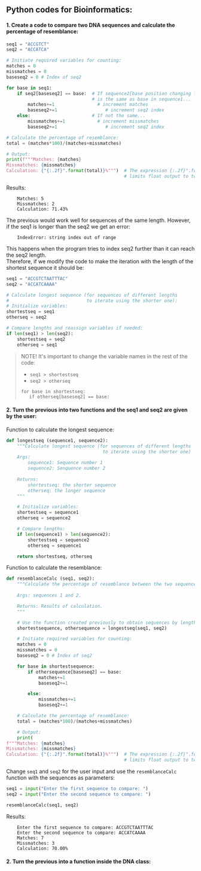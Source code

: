 ## Python codes for Bioinformatics:

#### 1. Create a code to compare two DNA sequences and calculate the percentage of resemblance:
```py
seq1 = "ACCGTCT"
seq2 = "ACCATCA"

# Initiate required variables for counting:
matches = 0
missmatches = 0
baseseq2 = 0 # Index of seq2

for base in seq1:
    if seq2[baseseq2] == base:  # If sequence2[base position changing from 0 to the length of seq1]
                                # is the same as base in sequence1...
        matches+=1                # increment matches
        baseseq2+=1                  # increment seq2 index
    else:                       # If not the same...
        missmatches+=1            # increment missmatches
        baseseq2+=1                  # increment seq2 index

# Calculate the percentage of resemblance:
total = (matches*100)/(matches+missmatches)

# Output:
print(f"""Matches: {matches}
Missmatches: {missmatches} 
Calculation: {"{:.2f}".format(total)}%""")  # The expression {:.2f}".format(x) 
                                            # limits float output to two decimal points
```

Results:
```
    Matches: 5
    Missmatches: 2 
    Calculation: 71.43%
```

The previous would work well for sequences of the same length. However, if the seq1 is longer than the seq2 we get an error:
```
    IndexError: string index out of range
```

This happens when the program tries to index seq2 further than it can reach the seq2 length.<br>
Therefore, if we modify the code to make the iteration with the length of the shortest sequence it should be:
```py
seq1 = "ACCGTCTAATTTAC"
seq2 = "ACCATCAAAA"

# Calculate longest sequence (for sequences of different lengths 
#                             to iterate using the shorter one):
# Initialize variables:
shortestseq = seq1
otherseq = seq2

# Compare lengths and reassign variables if needed:
if len(seq1) > len(seq2):
    shortestseq = seq2
    otherseq = seq1
```

> NOTE! It's important to change the variable names in the rest of the code:
>- `seq1 > shortestseq`
>- `seq2 > otherseq`
>```
>for base in shortestseq:
>    if otherseq[baseseq2] == base:
>```

#### 2. Turn the previous into two functions and the seq1 and seq2 are given by the user:
Function to calculate the longest sequence:
```py
def longestseq (sequence1, sequence2):
    """Calculate longest sequence (for sequences of different lengths
                                    to iterate using the shorter one)
    Args:
        sequence1: Sequence number 1 
        sequence2: Senquence number 2
    
    Returns:
        shortestseq: the shorter sequence
        otherseq: the longer sequence
    """

    # Initialize variables:
    shortestseq = sequence1
    otherseq = sequence2

    # Compare lengths:
    if len(sequence1) > len(sequence2):
        shortestseq = sequence2
        otherseq = sequence1

    return shortestseq, otherseq
```

Function to calculate the resemblance:
```py
def resemblanceCalc (seq1, seq2):
    """Calculate the percentage of resemblance between the two sequences
    
    Args: sequences 1 and 2.

    Returns: Results of calculation.
    """

    # Use the function created previously to obtain sequences by length
    shortestsequence, othersequence = longestseq(seq1, seq2)   

    # Initiate required variables for counting:
    matches = 0
    missmatches = 0
    baseseq2 = 0 # Index of seq2

    for base in shortestsequence:
        if othersequence[baseseq2] == base:  
            matches+=1                
            baseseq2+=1                 

        else:                       
            missmatches+=1           
            baseseq2+=1              

    # Calculate the percentage of resemblance:
    total = (matches*100)/(matches+missmatches)

    # Output:
    print(
f"""Matches: {matches}
Missmatches: {missmatches} 
Calculation: {"{:.2f}".format(total)}%""")  # The expression {:.2f}".format(x) 
                                            # limits float output to two decimal points
```

Change `seq1` and `seq2` for the user input and use the `resemblanceCalc` function with the sequences as parameters:
```py
seq1 = input("Enter the first sequence to compare: ")
seq2 = input("Enter the second sequence to compare: ")

resemblanceCalc(seq1, seq2)
```

Results:
```
    Enter the first sequence to compare: ACCGTCTAATTTAC
    Enter the second sequence to compare: ACCATCAAAA
    Matches: 7
    Missmatches: 3 
    Calculation: 70.00%
```

#### 2. Turn the previous into a function inside the DNA class:
```py

```
